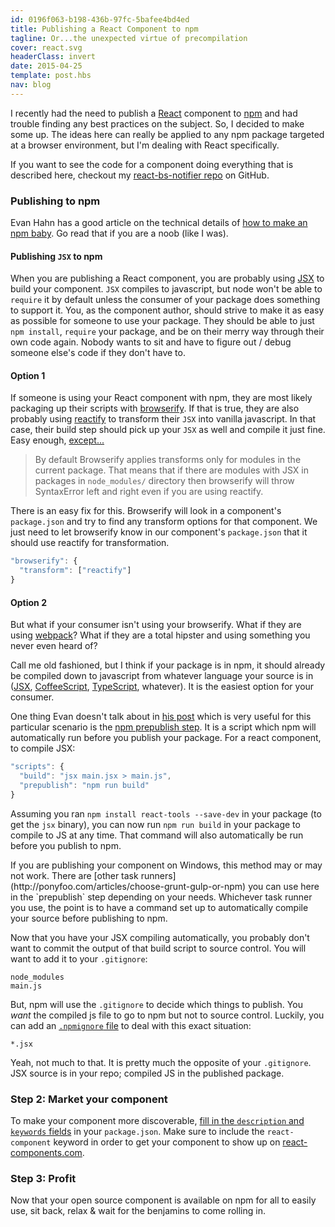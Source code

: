 ```yaml
---
id: 0196f063-b198-436b-97fc-5bafee4bd4ed
title: Publishing a React Component to npm
tagline: Or...the unexpected virtue of precompilation
cover: react.svg
headerClass: invert
date: 2015-04-25
template: post.hbs
nav: blog
---
```


I recently had the need to publish a [React](http://facebook.github.io/react/) component to [npm](https://www.npmjs.com/) and had trouble finding any best practices on the subject. So, I decided to make some up. The ideas here can really be applied to any npm package targeted at a browser environment, but I'm dealing with React specifically.

If you want to see the code for a component doing everything that is described here, checkout my [react-bs-notifier repo](https://github.com/chadly/react-bs-notifier) on GitHub.

### Publishing to npm

Evan Hahn has a good article on the technical details of [how to make an npm baby](http://evanhahn.com/make-an-npm-baby/). Go read that if you are a noob (like I was).

#### Publishing `JSX` to npm

When you are publishing a React component, you are probably using [JSX](https://facebook.github.io/react/docs/jsx-in-depth.html) to build your component. `JSX` compiles to javascript, but node won't be able to `require` it by default unless the consumer of your package does something to support it. You, as the component author, should strive to make it as easy as possible for someone to use your package. They should be able to just `npm install`, `require` your package, and be on their merry way through their own code again. Nobody wants to sit and have to figure out / debug someone else's code if they don't have to.

#### Option 1

If someone is using your React component with npm, they are most likely packaging up their scripts with [browserify](http://browserify.org/). If that is true, they are also probably using [reactify](https://github.com/andreypopp/reactify) to transform their `JSX` into vanilla javascript. In that case, their build step should pick up your `JSX` as well and compile it just fine. Easy enough, [except...](https://github.com/andreypopp/reactify#code-in-3rd-party-packages-isnt-being-transformed-by-reactify)

> By default Browserify applies transforms only for modules in the current package. That means that if there are modules with JSX in packages in `node_modules/` directory then browserify will throw SyntaxError left and right even if you are using reactify.

There is an easy fix for this. Browserify will look in a component's `package.json` and try to find any transform options for that component. We just need to let browserify know in our component's `package.json` that it should use reactify for transformation.

```js
"browserify": {
  "transform": ["reactify"]
}
```

#### Option 2

But what if your consumer isn't using your browserify. What if they are using [webpack](http://webpack.github.io/)? What if they are a total hipster and using something you never even heard of?

Call me old fashioned, but I think if your package is in npm, it should already be compiled down to javascript from whatever language your source is in ([JSX](https://facebook.github.io/react/docs/jsx-in-depth.html), [CoffeeScript](http://coffeescript.org/), [TypeScript](http://www.typescriptlang.org/), whatever). It is the easiest option for your consumer.

One thing Evan doesn't talk about in [his post](http://evanhahn.com/make-an-npm-baby/) which is very useful for this particular scenario is the [npm prepublish step](https://docs.npmjs.com/misc/scripts). It is a script which npm will automatically run before you publish your package. For a react component, to compile JSX:

```js
"scripts": {
  "build": "jsx main.jsx > main.js",
  "prepublish": "npm run build"
}
```

Assuming you ran `npm install react-tools --save-dev` in your package (to get the `jsx` binary), you can now run `npm run build` in your package to compile to JS at any time. That command will also automatically be run before you publish to npm.

<div class="alert alert-info">
	If you are publishing your component on Windows, this method may or may not work. There are [other task runners](http://ponyfoo.com/articles/choose-grunt-gulp-or-npm) you can use here in the `prepublish` step depending on your needs. Whichever task runner you use, the point is to have a command set up to automatically compile your source before publishing to npm.
</div>

Now that you have your JSX compiling automatically, you probably don't want to commit the output of that build script to source control. You will want to add it to your `.gitignore`:

```
node_modules
main.js
```

But, npm will use the `.gitignore` to decide which things to publish. You _want_ the compiled js file to go to npm but not to source control. Luckily, you can add an [`.npmignore` file](https://docs.npmjs.com/misc/developers#keeping-files-out-of-your-package) to deal with this exact situation:

```
*.jsx
```

Yeah, not much to that. It is pretty much the opposite of your `.gitignore`. JSX source is in your repo; compiled JS in the published package.

### Step 2: Market your component

To make your component more discoverable, [fill in the `description` and `keywords` fields](http://browsenpm.org/package.json) in your `package.json`. Make sure to include the `react-component` keyword in order to get your component to show up on [react-components.com](http://react-components.com/).

### Step 3: Profit

Now that your open source component is available on npm for all to easily use, sit back, relax & wait for the benjamins to come rolling in.
